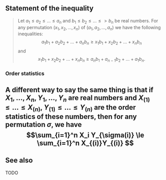 ## Statement of the inequality

> Let $a_1 \le  a_2 \le \dots \le   a_n$ and $b_1 \le b_2 \le \dots\le   > b_n$ be real numbers. For any permutation $(x_1, x_2,\dots, x_n)$ of
> $(a_1, a_2, \dots , a_n)$ we have the following inequalities:
> $$a_1b_1 + a_2b_2 + \dots + a_nb_n ≥ x_1b_1 + x_2b_2 + \dots + x_nb_n $$
and 
> $$ x_1b_1 + x_2b_2 + \dots + x_nb_n \ge  a_nb_1 + a_{n−1}b_2 + \dots + a_1b_n.$$

### Order statistics

A different way to say the same thing is that if $X_1,\dots,X_n, Y_1,\dots,Y_n$ are real numbers and $X_{(1)}\le \dots \le X_{(n)}$, $Y_{(1)}\le \dots \le Y_{(n)}$ are the order statistics of these numbers, then for any permutation $\sigma$, we have 
$$\sum_{i=1}^n X_i Y_{\sigma(i)} \le \sum_{i=1}^n X_{(i)}Y_{(i)} $$
---

## See also

TODO